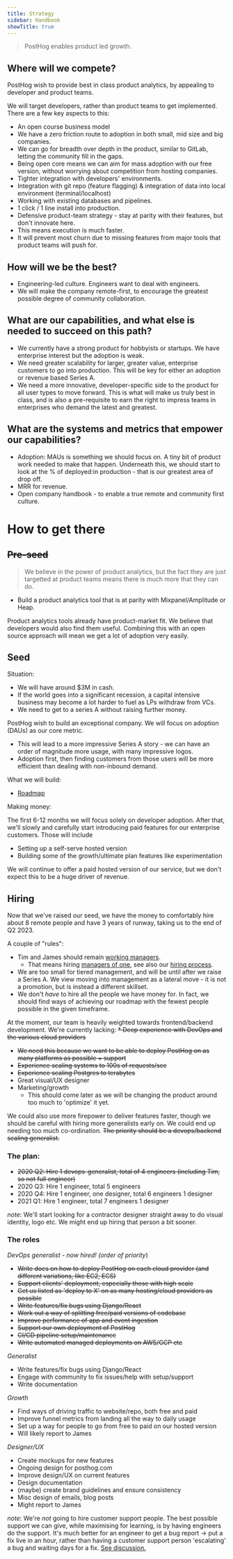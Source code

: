 ```yaml
---
title: Strategy
sidebar: Handbook
showTitle: true
---
```


> PostHog enables product led growth.

## Where will we compete?

PostHog wish to provide best in class product analytics, by appealing to developer and product teams.

We will target developers, rather than product teams to get implemented. There are a few key aspects to this:

* An open course business model
 * We have a zero friction route to adoption in both small, mid size and big companies.
 * We can go for breadth over depth in the product, similar to GitLab, letting the community fill in the gaps.
 * Being open core means we can aim for mass adoption with our free version, without worrying about competition from hosting companies.
* Tighter integration with developers' environments.
 * Integration with git repo (feature flagging) & integration of data into local environment (terminal/localhost)
 * Working with existing databases and pipelines.
 * 1 click / 1 line install into production.
* Defensive product-team strategy - stay at parity with their features, but don't innovate here.
 * This means execution is much faster.
 * It will prevent most churn due to missing features from major tools that product teams will push for.

## How will we be the best?

* Engineering-led culture. Engineers want to deal with engineers.
* We will make the company remote-first, to encourage the greatest possible degree of community collaboration.

## What are our capabilities, and what else is needed to succeed on this path?

* We currently have a strong product for hobbyists or startups. We have enterprise interest but the adoption is weak.
* We need greater scalability for larger, greater value, enterprise customers to go into production. This will be key for either an adoption or revenue based Series A.
* We need a more innovative, developer-specific side to the product for all user types to move forward. This is what will make us truly best in class, and is also a pre-requisite to earn the right to impress teams in enterprises who demand the latest and greatest.

## What are the systems and metrics that empower our capabilities?

* Adoption: MAUs is something we should focus on. A tiny bit of product work needed to make that happen. Underneath this, we should start to look at the % of deployed:in production - that is our greatest area of drop off.
* MRR for revenue.
* Open company handbook - to enable a true remote and community first culture.

# How to get there

## <strike>Pre-seed</strike>

> We believe in the power of product analytics, but the fact they are just targetted at product teams means there is much more that they can do.

* Build a product analytics tool that is at parity with Mixpanel/Amplitude or Heap.

Product analytics tools already have product-market fit. We believe that developers would also find them useful. Combining this with an open source approach will mean we get a lot of adoption very easily.

## Seed

Situation:

* We will have around $3M in cash.
* If the world goes into a significant recession, a capital intensive business may become a lot harder to fuel as LPs withdraw from VCs.
* We need to get to a series A without raising further money.

PostHog wish to build an exceptional company. We will focus on adoption (DAUs) as our core metric.

* This will lead to a more impressive Series A story - we can have an order of magnitude more usage, with many impressive logos.
* Adoption first, then finding customers from those users will be more efficient than dealing with non-inbound demand. 

What we will build:

* [Roadmap](/handbook/strategy/roadmap)

Making money:

The first 6-12 months we will focus solely on developer adoption. After that, we'll slowly and carefully start introducing paid features for our enterprise customers. Those will include

* Setting up a self-serve hosted version
* Building some of the growth/ultimate plan features like experimentation

We will continue to offer a paid hosted version of our service, but we don't expect this to be a huge driver of revenue.

## Hiring

Now that we've raised our seed, we have the money to comfortably hire about 8 remote people and have 3 years of runway, taking us to the end of Q2 2023.

A couple of "rules":
* Tim and James should remain [working managers](https://m.signalvnoise.com/this-is-why-we-have-working-managers-at-basecamp-and-why-microsoft-and-apple-stumbled-when-they/).
  * That means hiring [managers of one](https://signalvnoise.com/posts/1430-hire-managers-of-one), see also our [hiring process](/handbook/people/hiring-process).
* We are too small for tiered management, and will be until after we raise a Series A. We view moving into management as a lateral move - it is not a promotion, but is instead a different skillset.
* We don't _have_ to hire all the people we have money for. In fact, we should find ways of achieving our roadmap with the fewest people possible in the given timeframe.

At the moment, our team is heavily weighted towards frontend/backend development. We're currently lacking:
<strike>* Deep experience with DevOps and the various cloud providers
  * We need this because we want to be able to deploy PostHog on as many platforms as possible + support
* Experience scaling systems to 100s of requests/sec
* Experience scaling Postgres to terabytes</strike>
* Great visual/UX designer
* Marketing/growth
  * This should come later as we will be changing the product around too much to 'optimize' it yet.

We could also use more firepower to deliver features faster, though we should be careful with hiring more generalists early on. We could end up needing too much co-ordination. <strike>The priority should be a devops/backend scaling generalist.</strike>

### The plan:
* <strike>2020 Q2: Hire 1 devops-generalist, total of 4 engineers (including Tim, so not full engineer)</strike>
* 2020 Q3: Hire 1 engineer, total 5 engineers
* 2020 Q4: Hire 1 engineer, one designer, total 6 engineers 1 designer
* 2021 Q1: Hire 1 engineer, total 7 engineers 1 designer

*note*: We'll start looking for a contractor designer straight away to do visual identity, logo etc. We might end up hiring that person a bit sooner.


### The roles

*DevOps generalist - now hired!*
*(order of priority*)
<strike>
* Write docs on how to deploy PostHog on each cloud provider (and different variations, like EC2, ECS)
* Support clients' deployment, especially those with high scale
* Get us listed as 'deploy to X' on as many hosting/cloud providers as possible
* Write features/fix bugs using Django/React
* Work out a way of splitting free/paid versions of codebase
* Improve performance of app and event ingestion
* Support our own deployment of PostHog
* CI/CD pipeline setup/maintenance 
* Write automated managed deployments on AWS/GCP etc
</strike>

*Generalist*
* Write features/fix bugs using Django/React
* Engage with community to fix issues/help with setup/support
* Write documentation

*Growth*
* Find ways of driving traffic to website/repo, both free and paid
* Improve funnel metrics from landing all the way to daily usage
* Set up a way for people to go from free to paid on our hosted version
* Will likely report to James

*Designer/UX*
* Create mockups for new features
* Ongoing design for posthog.com 
* Improve design/UX on current features
* Design documentation
* (maybe) create brand guidelines and ensure consistency
* Misc design of emails, blog posts
* Might report to James

*note*: We're _not_ going to hire customer support people. The best possible support we can give, while maximising for learning, is by having engineers do the support. It's much better for an engineer to get a bug report -> put a fix live in an hour, rather than having a customer support person 'escalating' a bug and waiting days for a fix. [See discussion.](https://github.com/PostHog/handbook/pull/39#discussion_r415375372)
